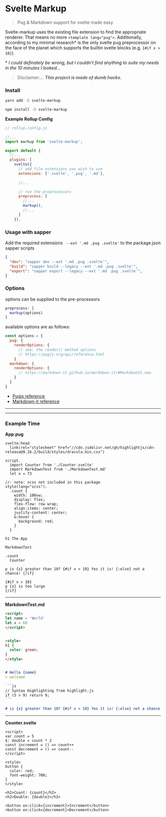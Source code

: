# Svelte Markup
> Pug & Markdown support for svelte made easy

Svelte-markup uses the existing file extension to find the appropriate renderer. That means no more `<template lang="pug">`.
Additionally, according to my minimal research* is the only svelte pug preprocessor on the face of the planet which supports the builtin svelte blocks (e.g. `{#if x > 10}`).


\* _I could definately be wrong, but I couldn't find anything to suite my needs in the 10 minutes I looked..._

> Disclaimer:...
> **_This project is made of dumb hacks._**


### Install 
```sh
yarn add -D svelte-markup
```
```sh
npm install -D svelte-markup
```

__Example Rollup Config__
```js
// rollup.config.js

//...
import markup from 'svelte-markup';

export default {
  //...
  plugins: [
    svelte({
      // add file extensions you wish to use
      extensions: ['.svelte', '.pug', '.md'],
      
      //...

      // run the preprocessors
      preprocess: [
        //... 
        markup(),
        //...
      ]
    }),
```

### Usage with sapper
Add the required extensions ` --ext '.md .pug .svelte'` to the package.json sapper scripts
```json
{
  "dev": "sapper dev --ext '.md .pug .svelte'",
  "build": "sapper build --legacy --ext '.md .pug .svelte'",
  "export": "sapper export --legacy --ext '.md .pug .svelte'",
}
```

### Options
options can be supplied to the pre-processors
```js
preprocess: [
  markup(options)
]
```

available options are as follows:
```js
const options = {
  pug: {
    renderOptions: {
      // see: the render() method options
      // https://pugjs.org/api/reference.html
    }
  markdown: {
    renderOptions: {
      // https://markdown-it.github.io/markdown-it/#MarkdownIt.new
    }
  }
}
```

- [Pugjs reference](https://pugjs.org/api/reference.html)
- [Markdown-it reference](https://markdown-it.github.io/markdown-it/#MarkdownIt.new)


---
---

### Example Time

__App.pug__
```pug
svelte:head
  link(rel="stylesheet" href="//cdn.jsdelivr.net/gh/highlightjs/cdn-release@9.16.2/build/styles/dracula.min.css")

script.
  import Counter from './Counter.svelte'
  import MarkdownTest from './MarkdownTest.md'
  let x = 73

//- note: scss not included in this package
style(lang="scss").
  .count {
    width: 100vw;
    display: flex;
    flex-flow: row wrap;
    align-items: center;
    justify-content: center;
    &:hover {
      background: red;
    }
  }

h1 The App

MarkdownTest 

.count
  Counter

p is {x} greater than 10? {#if x > 10} Yes it is! {:else} not a chance! {/if}

{#if x > 10}
p {x} is too large
{/if}
```

---

__MarkdownTest.md__
```md
<script>
let name = 'World'
let x = 60
</script>


<style>
h1 {
  color: green;
}
</style>


# Hello {name}
> welcome

‎`‎`‎`‎js
// Syntax Highlighting from highlight.js
if (5 > 9) return 9;
‎`‎`‎`‎

# is {x} greater than 10? {#if x > 10} Yes it is! {:else} not a chance! {/if}
```

---

__Counter.svelte__
```svelte
<script>
var count = 5
$: double = count * 2
const increment = () => count++
const decrement = () => count--
</script>

<style>
button {
  color: red;
  font-weight: 700;
}
</style>

<h2>Count: {count}</h2>
<h2>Double: {double}</h2>

<button on:click={increment}>Increment</button>
<button on:click={decrement}>Decrement</button>

```
